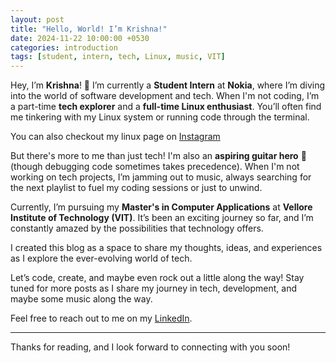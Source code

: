 ```yaml
---
layout: post
title: "Hello, World! I’m Krishna!"
date: 2024-11-22 10:00:00 +0530
categories: introduction
tags: [student, intern, tech, Linux, music, VIT]
---
```


Hey, I’m **Krishna**! 👋 I’m currently a **Student Intern** at **Nokia**, where I’m diving into the world of software development and tech. When I'm not coding, I’m a part-time **tech explorer** and a **full-time Linux enthusiast**. You’ll often find me tinkering with my Linux system or running code through the terminal.

You can also checkout my linux page on [Instagram](https://www.instagram.com/thelinuxworld)

But there's more to me than just tech! I'm also an **aspiring guitar hero** 🎸 (though debugging code sometimes takes precedence). When I'm not working on tech projects, I’m jamming out to music, always searching for the next playlist to fuel my coding sessions or just to unwind.

Currently, I’m pursuing my **Master's in Computer Applications** at **Vellore Institute of Technology (VIT)**. It’s been an exciting journey so far, and I’m constantly amazed by the possibilities that technology offers.

I created this blog as a space to share my thoughts, ideas, and experiences as I explore the ever-evolving world of tech. 

Let’s code, create, and maybe even rock out a little along the way! Stay tuned for more posts as I share my journey in tech, development, and maybe some music along the way.

Feel free to reach out to me on my [LinkedIn](https://www.linkedin.com/in/krishnachandel/).

---

Thanks for reading, and I look forward to connecting with you soon!

